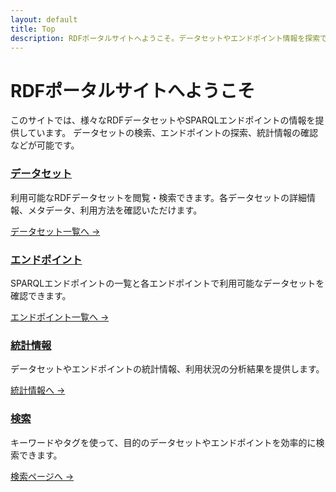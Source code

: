 ```yaml
---
layout: default
title: Top
description: RDFポータルサイトへようこそ。データセットやエンドポイント情報を探索できます。
---
```


<div class="p-hero">
  <h1 class="p-hero__title">RDFポータルサイトへようこそ</h1>
  <p class="p-hero__description">
    このサイトでは、様々なRDFデータセットやSPARQLエンドポイントの情報を提供しています。
    データセットの検索、エンドポイントの探索、統計情報の確認などが可能です。
  </p>
</div>

<div class="p-feature__grid">
  <div class="p-feature__card">
    <h3 class="p-feature__title"><a href="{{ '/datasets/' | relative_url }}">データセット</a></h3>
    <p class="p-feature__description">利用可能なRDFデータセットを閲覧・検索できます。各データセットの詳細情報、メタデータ、利用方法を確認いただけます。</p>
    <a href="{{ '/datasets/' | relative_url }}" class="p-feature__link">データセット一覧へ →</a>
  </div>

  <div class="p-feature__card">
    <h3 class="p-feature__title"><a href="{{ '/endpoints/' | relative_url }}">エンドポイント</a></h3>
    <p class="p-feature__description">SPARQLエンドポイントの一覧と各エンドポイントで利用可能なデータセットを確認できます。</p>
    <a href="{{ '/endpoints/' | relative_url }}" class="p-feature__link">エンドポイント一覧へ →</a>
  </div>

  <div class="p-feature__card">
    <h3 class="p-feature__title"><a href="{{ '/statistics/' | relative_url }}">統計情報</a></h3>
    <p class="p-feature__description">データセットやエンドポイントの統計情報、利用状況の分析結果を提供します。</p>
    <a href="{{ '/statistics/' | relative_url }}" class="p-feature__link">統計情報へ →</a>
  </div>

  <div class="p-feature__card">
    <h3 class="p-feature__title"><a href="{{ '/search/' | relative_url }}">検索</a></h3>
    <p class="p-feature__description">キーワードやタグを使って、目的のデータセットやエンドポイントを効率的に検索できます。</p>
    <a href="{{ '/search/' | relative_url }}" class="p-feature__link">検索ページへ →</a>
  </div>
</div>
